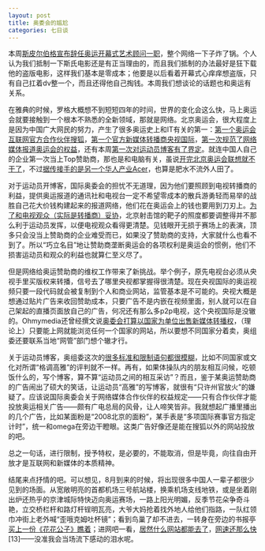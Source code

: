 ```yaml
---
layout: post
title: 奥委会的尴尬
categories: 七日谈
---
```

本周[斯皮尔伯格宣布辞任奥运开幕式艺术顾问一职](http://news.china.com/zh_cn/domestic/945/20080214/14671194.html)，整个网络一下子炸了锅。个人认为我们抵制一下斯氏电影还是有正当理由的，而且我们抵制的办法最好是狂下载他的盗版电影，这样我们基本是零成本；他要是以后看着开幕式心痒痒想盗版，只有自己扛着dv整一个，而且还得他自己掏钱。本周我们想谈论的话题也和奥运有关系。

在雅典的时候，罗格大概想不到短短四年的时间，世界的变化会这么快，马上奥运会就要接触到一个根本不熟悉的全新领域，那就是网络。北京奥运会，很大程度上是因为中国广大网民的努力，产生了很多奥运史上和IT有关的第一：[第一个奥运会互联网官方合作伙伴搜狐](http://www.cnbeta.com/article.php?sid=33682)，[第一个官方新媒体转播商央视国际](http://www.cnbeta.com/article.php?sid=46033)，[第一次规范了网络媒体报道奥运会的权益](http://www.cnbeta.com/article.php?sid=37097)，还有本周[第一次对运动员博客有了界定](http://www.cnbeta.com/article.php?sid=49228)。就连中国人自己的企业第一次当上Top赞助商，那也是和电脑有关，虽说[开完北京奥运会联想就不干了](http://www.cnbeta.com/article.php?sid=45214)，不过[据传接手的是另一个华人产业Acer](http://www.cnbeta.com/article.php?sid=44669)，也算是肥水不流外人田了。

对于运动员开博客，国际奥委会的担忧不无道理，因为他们要照顾到电视转播商的利益，提供奥运报道的通讯社和电视台一定不希望零成本的散兵游勇轻而易举的战胜自己花大价钱构建起来的报道网络，他们花在奥运会上的钱也要用到刀刃上。[为了和电视观众（实际是转播商）妥协](http://sports.sina.com.cn/o/2007-09-25/09483191997.shtml)，北京射击馆的靶子的照度都要调整得并不那么利于运动员发挥，以便电视观众看得更清楚。见钱眼开无损于赛场上的表演，顶多只会没当上赞助商的企业难受而已，如果没了赞助商的支持，大家就什么也看不到了。所以“巧立名目”地让赞助商垄断奥运会的各项权利是奥运会的惯例，他们不损害运动员和观众的利益也就算仁至义尽了。

但是网络给奥运赞助商的维权工作带来了新挑战。举个例子，原先电视台必须从央视手里买版权来转播，信号去了哪里央视都掌握得很清楚。现在央视国际的奥运视频只要一段代码就会被复制到个人和商业网站，监管基本是不可能的。央视大概是想通过贴片广告来收回赞助成本，只要广告不是内嵌在视频里面，别人就可以在自己架起的直播页面放自己的广告，何况还有那么多p2p电视，这个央视国际是没辙的。Ohmymedia还曾经撰文说[奥委会打算以国家为单位出售新媒体转播权](http://ohmymedia.com/2007/12/18/731)，（理论上）只要能上网就能浏览任何一个国家的网站，所以要想不同国家分着卖，奥组委还要联系当地“网管”部门想个辙才行。

关于运动员博客，奥组委这次的[很多标准和限制语句都很模糊](http://www.cnbeta.com/article.php?sid=49292)，比如不同国家或文化对所谓“格调高雅”的评判就不一样。再有，如果体操队内的朋友相互问候，吃顿饭什么的，写个博客，算不算“运动员之间的相互采访”？而且，鉴于某奥运赞助商的广告闹出了硕大的笑话，让运动员“高雅”的写博客，就很有“只许州官放火”的嫌疑了。应该说国际奥委会关于网络媒体合作伙伴的权益规定——只有合作伙伴才能投放奥运相关广告——颇有广电总局的风骨，让人啼笑皆非。我就想起广播里播出的几个广告，比如某面粉是“2008北京的面粉”，某手表是“多项国际赛事官方指定计时”，统一和omega在旁边干瞪眼。这类广告好像还是能在搜狐以外的网站投放的吧。

总之一句话，进行限制，授予特权，是必要的，不能取消，但是毕竟，向往自由开放才是互联网和新媒体的本质精神。

结尾来点抒情的吧。可以想见，8月到来的时候，将出现很多中国人一辈子都很少见到的场面。从宽敞明亮的首都机场三号航站楼，换乘机场支线地铁，或是坐着刚出炉还热乎的京津城际特快迈向奥运赛场，一路上阳光明媚，反季节花朵争奇斗艳，立交桥栏杆和路灯杆锃明瓦亮，大爷大妈抢着找外地人给他们指路，一队红领巾冲街上老外喊“歪哦克姆吐杯镜”；看到鸟巢了却不进去，一转身在旁边的书报亭[买上一份《花花公子》瞧着](http://www.espnstar.com.cn/pub/2008/0105/56412.htm)；进网吧一看，[居然什么网站都能去了](http://www.caobian.info/?p=2662)，[网速还那么快](http://www.cnbeta.com/articles/32993.htm)\[13\]——没准我会当场流下感动的泪水呢。